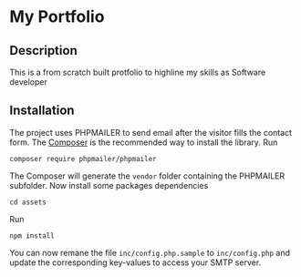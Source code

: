 # My Portfolio
## Description
This is a from scratch built protfolio to highline my skills as Software developer
## Installation
The project uses PHPMAILER to send email after the visitor fills the contact form. The [Composer](https://getcomposer.org/) is the recommended way to install the library.
Run
```
composer require phpmailer/phpmailer
```
The Composer will generate the `vendor` folder containing the PHPMAILER subfolder.
Now install some packages dependencies
```
cd assets
```
Run
```
npm install
```
You can now remane the file `inc/config.php.sample` to `inc/config.php` and update the corresponding key-values to access your SMTP server.
